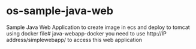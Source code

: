 # os-sample-java-web
Sample Java Web Application to create image in ecs and deploy to tomcat using docker file# java-webapp-docker
you need to use http://IP address/simplewebapp/ to access this web application
